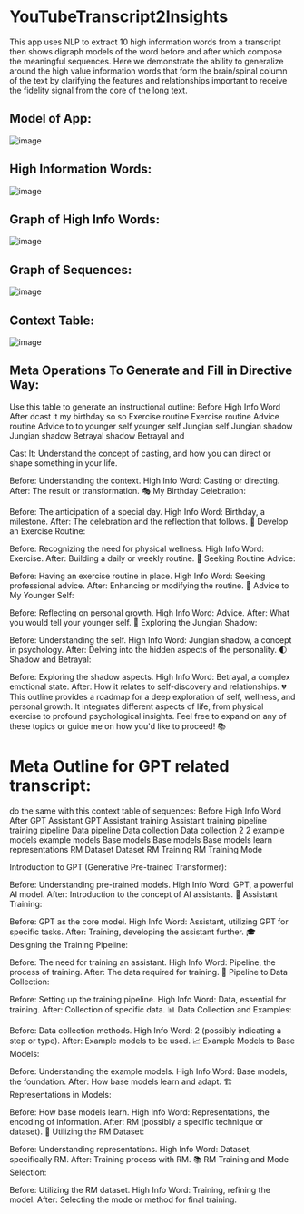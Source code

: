 # YouTubeTranscript2Insights

This app uses NLP to extract 10 high information words from a transcript then shows digraph models of the word before and after which compose the meaningful sequences.  Here we demonstrate the ability to generalize around the high value information words that form the brain/spinal column of the text by clarifying the features and relationships important to receive the fidelity signal from the core of the long text.

## Model of App:

![image](https://github.com/AaronCWacker/YouTubeTranscript2Insights/assets/30595158/93c1867b-fda4-43fe-8cf2-75b087bbc42f)

## High Information Words:

![image](https://github.com/AaronCWacker/YouTubeTranscript2Insights/assets/30595158/59f07c61-95ca-4d78-b013-e829209b784f)

## Graph of High Info Words:

![image](https://github.com/AaronCWacker/YouTubeTranscript2Insights/assets/30595158/fe286ba8-ff03-47b8-9a9c-0535e64b3047)

## Graph of Sequences:

![image](https://github.com/AaronCWacker/YouTubeTranscript2Insights/assets/30595158/40d20917-308f-421f-af2c-162947c298b5)

## Context Table:

![image](https://github.com/AaronCWacker/YouTubeTranscript2Insights/assets/30595158/87bceceb-1f67-4685-8847-e8c98cbb2bf2)

## Meta Operations To Generate and Fill in Directive Way:

Use this table to generate an instructional outline:  Before	High Info Word	After
dcast	it
my	birthday	so
so	Exercise	routine
Exercise	routine	Advice
routine	Advice	to
to	younger	self
younger	self	Jungian
self	Jungian	shadow
Jungian	shadow	Betrayal
shadow	Betrayal	and

Cast It: Understand the concept of casting, and how you can direct or shape something in your life.

Before: Understanding the context.
High Info Word: Casting or directing.
After: The result or transformation.
🎭
My Birthday Celebration:

Before: The anticipation of a special day.
High Info Word: Birthday, a milestone.
After: The celebration and the reflection that follows.
🎂
Develop an Exercise Routine:

Before: Recognizing the need for physical wellness.
High Info Word: Exercise.
After: Building a daily or weekly routine.
💪
Seeking Routine Advice:

Before: Having an exercise routine in place.
High Info Word: Seeking professional advice.
After: Enhancing or modifying the routine.
🧠
Advice to My Younger Self:

Before: Reflecting on personal growth.
High Info Word: Advice.
After: What you would tell your younger self.
💌
Exploring the Jungian Shadow:

Before: Understanding the self.
High Info Word: Jungian shadow, a concept in psychology.
After: Delving into the hidden aspects of the personality.
🌓
Shadow and Betrayal:

Before: Exploring the shadow aspects.
High Info Word: Betrayal, a complex emotional state.
After: How it relates to self-discovery and relationships.
💔
This outline provides a roadmap for a deep exploration of self, wellness, and personal growth. It integrates different aspects of life, from physical exercise to profound psychological insights. Feel free to expand on any of these topics or guide me on how you'd like to proceed! 📚


# Meta Outline for GPT related transcript:

do the same with this context table of sequences:  Before	High Info Word	After
GPT	Assistant
GPT	Assistant	training
Assistant	training	pipeline
training	pipeline	Data
pipeline	Data	collection
Data	collection	2
2	example	models
example	models	Base
models	Base	models
Base	models	learn
representations	RM	Dataset
Dataset	RM	Training
RM	Training	Mode

Introduction to GPT (Generative Pre-trained Transformer):

Before: Understanding pre-trained models.
High Info Word: GPT, a powerful AI model.
After: Introduction to the concept of AI assistants.
🤖
Assistant Training:

Before: GPT as the core model.
High Info Word: Assistant, utilizing GPT for specific tasks.
After: Training, developing the assistant further.
🎓
Designing the Training Pipeline:

Before: The need for training an assistant.
High Info Word: Pipeline, the process of training.
After: The data required for training.
🧠
Pipeline to Data Collection:

Before: Setting up the training pipeline.
High Info Word: Data, essential for training.
After: Collection of specific data.
📊
Data Collection and Examples:

Before: Data collection methods.
High Info Word: 2 (possibly indicating a step or type).
After: Example models to be used.
📈
Example Models to Base Models:

Before: Understanding the example models.
High Info Word: Base models, the foundation.
After: How base models learn and adapt.
🏗️
Representations in Models:

Before: How base models learn.
High Info Word: Representations, the encoding of information.
After: RM (possibly a specific technique or dataset).
🧩
Utilizing the RM Dataset:

Before: Understanding representations.
High Info Word: Dataset, specifically RM.
After: Training process with RM.
📚
RM Training and Mode Selection:

Before: Utilizing the RM dataset.
High Info Word: Training, refining the model.
After: Selecting the mode or method for final training.




